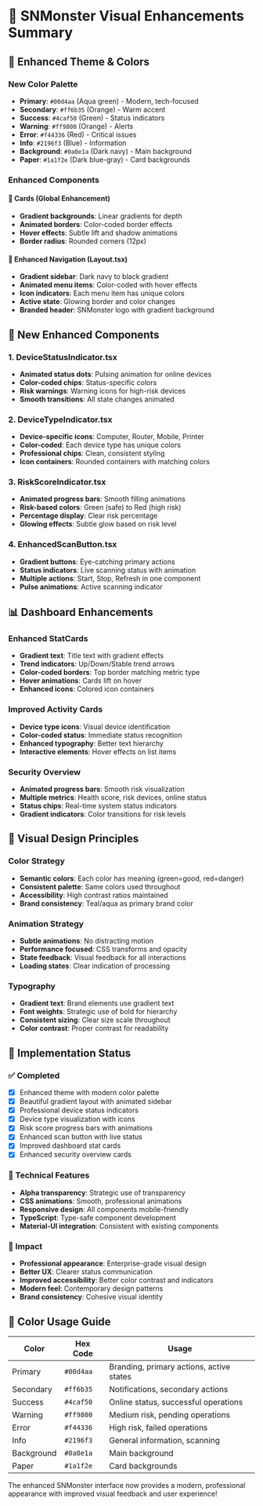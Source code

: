 # 🎨 SNMonster Visual Enhancements Summary

## 🌟 Enhanced Theme & Colors

### New Color Palette

- **Primary**: `#00d4aa` (Aqua green) - Modern, tech-focused
- **Secondary**: `#ff6b35` (Orange) - Warm accent
- **Success**: `#4caf50` (Green) - Status indicators
- **Warning**: `#ff9800` (Orange) - Alerts
- **Error**: `#f44336` (Red) - Critical issues
- **Info**: `#2196f3` (Blue) - Information
- **Background**: `#0a0e1a` (Dark navy) - Main background
- **Paper**: `#1a1f2e` (Dark blue-gray) - Card backgrounds

### Enhanced Components

#### 🎯 Cards (Global Enhancement)

- **Gradient backgrounds**: Linear gradients for depth
- **Animated borders**: Color-coded border effects
- **Hover effects**: Subtle lift and shadow animations
- **Border radius**: Rounded corners (12px)

#### 🧭 Enhanced Navigation (Layout.tsx)

- **Gradient sidebar**: Dark navy to black gradient
- **Animated menu items**: Color-coded with hover effects
- **Icon indicators**: Each menu item has unique colors
- **Active state**: Glowing border and color changes
- **Branded header**: SNMonster logo with gradient background

## 🔧 New Enhanced Components

### 1. DeviceStatusIndicator.tsx

- **Animated status dots**: Pulsing animation for online devices
- **Color-coded chips**: Status-specific colors
- **Risk warnings**: Warning icons for high-risk devices
- **Smooth transitions**: All state changes animated

### 2. DeviceTypeIndicator.tsx

- **Device-specific icons**: Computer, Router, Mobile, Printer
- **Color-coded**: Each device type has unique colors
- **Professional chips**: Clean, consistent styling
- **Icon containers**: Rounded containers with matching colors

### 3. RiskScoreIndicator.tsx

- **Animated progress bars**: Smooth filling animations
- **Risk-based colors**: Green (safe) to Red (high risk)
- **Percentage display**: Clear risk percentage
- **Glowing effects**: Subtle glow based on risk level

### 4. EnhancedScanButton.tsx

- **Gradient buttons**: Eye-catching primary actions
- **Status indicators**: Live scanning status with animation
- **Multiple actions**: Start, Stop, Refresh in one component
- **Pulse animations**: Active scanning indicator

## 📊 Dashboard Enhancements

### Enhanced StatCards

- **Gradient text**: Title text with gradient effects
- **Trend indicators**: Up/Down/Stable trend arrows
- **Color-coded borders**: Top border matching metric type
- **Hover animations**: Cards lift on hover
- **Enhanced icons**: Colored icon containers

### Improved Activity Cards

- **Device type icons**: Visual device identification
- **Color-coded status**: Immediate status recognition
- **Enhanced typography**: Better text hierarchy
- **Interactive elements**: Hover effects on list items

### Security Overview

- **Animated progress bars**: Smooth risk visualization
- **Multiple metrics**: Health score, risk devices, online status
- **Status chips**: Real-time system status indicators
- **Gradient indicators**: Color transitions for risk levels

## 🎨 Visual Design Principles

### Color Strategy

- **Semantic colors**: Each color has meaning (green=good, red=danger)
- **Consistent palette**: Same colors used throughout
- **Accessibility**: High contrast ratios maintained
- **Brand consistency**: Teal/aqua as primary brand color

### Animation Strategy

- **Subtle animations**: No distracting motion
- **Performance focused**: CSS transforms and opacity
- **State feedback**: Visual feedback for all interactions
- **Loading states**: Clear indication of processing

### Typography

- **Gradient text**: Brand elements use gradient text
- **Font weights**: Strategic use of bold for hierarchy
- **Consistent sizing**: Clear size scale throughout
- **Color contrast**: Proper contrast for readability

## 🚀 Implementation Status

### ✅ Completed

- [x] Enhanced theme with modern color palette
- [x] Beautiful gradient layout with animated sidebar
- [x] Professional device status indicators
- [x] Device type visualization with icons
- [x] Risk score progress bars with animations
- [x] Enhanced scan button with live status
- [x] Improved dashboard stat cards
- [x] Enhanced security overview cards

### 🔧 Technical Features

- **Alpha transparency**: Strategic use of transparency
- **CSS animations**: Smooth, professional animations
- **Responsive design**: All components mobile-friendly
- **TypeScript**: Type-safe component development
- **Material-UI integration**: Consistent with existing components

### 🎯 Impact

- **Professional appearance**: Enterprise-grade visual design
- **Better UX**: Clearer status communication
- **Improved accessibility**: Better color contrast and indicators
- **Modern feel**: Contemporary design patterns
- **Brand consistency**: Cohesive visual identity

## 🎨 Color Usage Guide

| Color      | Hex Code  | Usage                                    |
| ---------- | --------- | ---------------------------------------- |
| Primary    | `#00d4aa` | Branding, primary actions, active states |
| Secondary  | `#ff6b35` | Notifications, secondary actions         |
| Success    | `#4caf50` | Online status, successful operations     |
| Warning    | `#ff9800` | Medium risk, pending operations          |
| Error      | `#f44336` | High risk, failed operations             |
| Info       | `#2196f3` | General information, scanning            |
| Background | `#0a0e1a` | Main background                          |
| Paper      | `#1a1f2e` | Card backgrounds                         |

The enhanced SNMonster interface now provides a modern, professional appearance with improved visual feedback and user experience!
